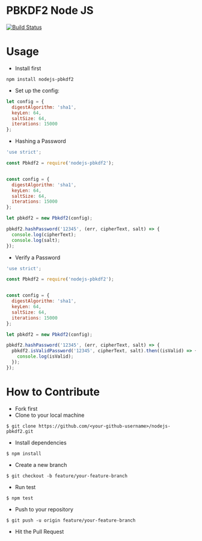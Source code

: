 # PBKDF2 Node JS

[![Build Status](https://travis-ci.org/wuriyanto48/nodejs-pbkdf2.svg?branch=master)](https://travis-ci.org/wuriyanto48/nodejs-pbkdf2)

# Usage

- Install first

```shell
npm install nodejs-pbkdf2
```

- Set up the config:

```javascript
let config = {
  digestAlgorithm: 'sha1',
  keyLen: 64,
  saltSize: 64,
  iterations: 15000
};
```

- Hashing a Password

```javascript
'use strict';

const Pbkdf2 = require('nodejs-pbkdf2');


const config = {
  digestAlgorithm: 'sha1',
  keyLen: 64,
  saltSize: 64,
  iterations: 15000
};

let pbkdf2 = new Pbkdf2(config);

pbkdf2.hashPassword('12345', (err, cipherText, salt) => {
  console.log(cipherText);
  console.log(salt);
});

```

- Verify a Password

```javascript
'use strict';

const Pbkdf2 = require('nodejs-pbkdf2');


const config = {
  digestAlgorithm: 'sha1',
  keyLen: 64,
  saltSize: 64,
  iterations: 15000
};

let pbkdf2 = new Pbkdf2(config);

pbkdf2.hashPassword('12345', (err, cipherText, salt) => {
  pbkdf2.isValidPassword('12345', cipherText, salt).then((isValid) => {
    console.log(isValid);
  });
});

```

# How to Contribute
- Fork first
- Clone to your local machine
```shell
$ git clone https://github.com/<your-github-username>/nodejs-pbkdf2.git
```

- Install dependencies
```shell
$ npm install
```

- Create a new branch
```shell
$ git checkout -b feature/your-feature-branch
```

- Run test
```shell
$ npm test
```

- Push to your repository
```shell
$ git push -u origin feature/your-feature-branch
```

- Hit the Pull Request
